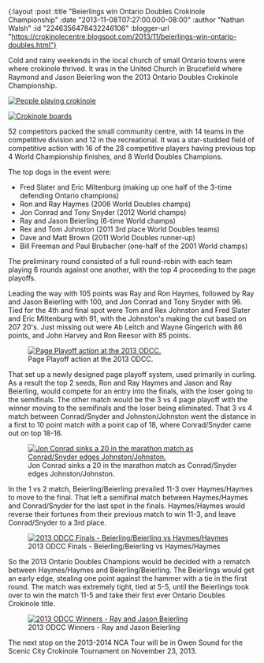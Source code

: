 {:layout :post
 :title "Beierlings win Ontario Doubles Crokinole Championship"
 :date "2013-11-08T07:27:00.000-08:00"
 :author "Nathan Walsh"
 :id "2246356478432246106"
 :blogger-url "https://crokinolecentre.blogspot.com/2013/11/beierlings-win-ontario-doubles.html"}

Cold and rainy weekends in the local church of small Ontario towns were where crokinole thrived. It was in the United Church in Brucefield where Raymond and Jason Beierling won the 2013 Ontario Doubles Crokinole Championship.

[![People playing crokinole](/images/2013-11-08-beierlings-win-ontario-doubles/IMG_2463.jpg)](/images/2013-11-08-beierlings-win-ontario-doubles/IMG_2463.jpg)

[![Crokinole boards](/images/2013-11-08-beierlings-win-ontario-doubles/IMG_2464.jpg)](/images/2013-11-08-beierlings-win-ontario-doubles/IMG_2464.jpg)

52 competitors packed the small community centre, with 14 teams in the competitive division and 12 in the recreational. It was a star-studded field of competitive action with 16 of the 28 competitive players having previous top 4 World Championship finishes, and 8 World Doubles Champions.

The top dogs in the event were:

- Fred Slater and Eric Miltenburg (making up one half of the 3-time defending Ontario champions)
- Ron and Ray Haymes (2006 World Doubles champs)
- Jon Conrad and Tony Snyder (2012 World champs)
- Ray and Jason Beierling (6-time World champs)
- Rex and Tom Johnston (2011 3rd place World Doubles teams)
- Dave and Matt Brown (2011 World Doubles runner-up)
- Bill Freeman and Paul Brubacher (one-half of the 2001 World champs)

The preliminary round consisted of a full round-robin with each team playing 6 rounds against one another, with the top 4 proceeding to the page playoffs.

Leading the way with 105 points was Ray and Ron Haymes, followed by Ray and Jason Beierling with 100, and Jon Conrad and Tony Snyder with 96. Tied for the 4th and final spot were Tom and Rex Johnston and Fred Slater and Eric Miltenburg with 91, with the Johnston's making the cut based on 207 20's. Just missing out were Ab Leitch and Wayne Gingerich with 86 points, and John Harvey and Ron Reesor with 85 points.

<figure>
	<a href="/images/2013-11-08-beierlings-win-ontario-doubles/IMG\_2471.jpg"><img src="/images/2013-11-08-beierlings-win-ontario-doubles/IMG\_2471.jpg" alt="Page Playoff action at the 2013 ODCC." /></a>
	<figcaption>Page Playoff action at the 2013 ODCC.</figcaption>
</figure>

That set up a newly designed page playoff system, used primarily in curling. As a result the top 2 seeds, Ron and Ray Haymes and Jason and Ray Beierling, would compete for an entry into the finals, with the loser going to the semifinals. The other match would be the 3 vs 4 page playoff with the winner moving to the semifinals and the loser being eliminated. That 3 vs 4 match between Conrad/Snyder and Johnston/Johnston went the distance in a first to 10 point match with a point cap of 18, where Conrad/Snyder came out on top 18-16.

<figure>
	<a href="/images/2013-11-08-beierlings-win-ontario-doubles/IMG\_2481.jpg"><img src="/images/2013-11-08-beierlings-win-ontario-doubles/IMG\_2481.jpg" alt="Jon Conrad sinks a 20 in the marathon match as Conrad/Snyder edges Johnston/Johnston." /></a>
	<figcaption>Jon Conrad sinks a 20 in the marathon match as Conrad/Snyder edges Johnston/Johnston.</figcaption>
</figure>

In the 1 vs 2 match, Beierling/Beierling prevailed 11-3 over Haymes/Haymes to move to the final. That left a semifinal match between Haymes/Haymes and Conrad/Snyder for the last spot in the finals. Haymes/Haymes would reverse their fortunes from their previous match to win 11-3, and leave Conrad/Snyder to a 3rd place.

<figure>
	<a href="/images/2013-11-08-beierlings-win-ontario-doubles/IMG\_2477.jpg"><img src="/images/2013-11-08-beierlings-win-ontario-doubles/IMG\_2477.jpg" alt="2013 ODCC Finals - Beierling/Beierling vs Haymes/Haymes" /></a>
	<figcaption>2013 ODCC Finals - Beierling/Beierling vs Haymes/Haymes</figcaption>
</figure>

So the 2013 Ontario Doubles Champions would be decided with a rematch between Haymes/Haymes and Beierling/Beierling. The Beierlings would get an early edge, stealing one point against the hammer with a tie in the first round. The match was extremely tight, tied at 5-5, until the Beierlings took over to win the match 11-5 and take their first ever Ontario Doubles Crokinole title.

<figure>
	<a href="/images/2013-11-08-beierlings-win-ontario-doubles/IMG\_2496.jpg"><img src="/images/2013-11-08-beierlings-win-ontario-doubles/IMG\_2496.jpg" alt="2013 ODCC Winners - Ray and Jason Beierling" /></a>
	<figcaption>2013 ODCC Winners - Ray and Jason Beierling</figcaption>
</figure>

The next stop on the 2013-2014 NCA Tour will be in Owen Sound for the Scenic City Crokinole Tournament on November 23, 2013.
